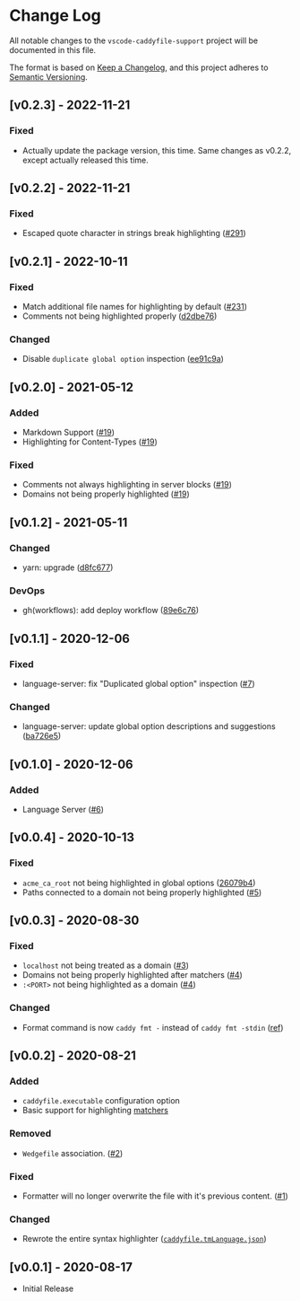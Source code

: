 # Change Log

All notable changes to the `vscode-caddyfile-support` project will be documented in this file.

The format is based on [Keep a Changelog](https://keepachangelog.com/en/1.0.0/), and this project adheres to [Semantic Versioning](https://semver.org/spec/v2.0.0.html).

## [v0.2.3] - 2022-11-21

### Fixed

- Actually update the package version, this time.  Same changes as v0.2.2, except actually released this time.

## [v0.2.2] - 2022-11-21

### Fixed

- Escaped quote character in strings break highlighting ([#291](https://github.com/caddyserver/vscode-caddyfile/issues/291))

## [v0.2.1] - 2022-10-11

### Fixed

- Match additional file names for highlighting by default ([#231](https://github.com/caddyserver/vscode-caddyfile/issues/231))
- Comments not being highlighted properly ([d2dbe76](https://github.com/caddyserver/vscode-caddyfile/commit/d2dbe7637142124f3f3f865ee562cf8467c516ca))

### Changed

- Disable `duplicate global option` inspection ([ee91c9a](https://github.com/caddyserver/vscode-caddyfile/commit/ee91c9af970d6fea298cfd4bcf877413656f1714))

## [v0.2.0] - 2021-05-12

### Added

- Markdown Support ([#19](https://github.com/caddyserver/vscode-caddyfile/issues/19))
- Highlighting for Content-Types ([#19](https://github.com/caddyserver/vscode-caddyfile/issues/19))

### Fixed

- Comments not always highlighting in server blocks ([#19](https://github.com/caddyserver/vscode-caddyfile/issues/19))
- Domains not being properly highlighted ([#19](https://github.com/caddyserver/vscode-caddyfile/issues/19))

## [v0.1.2] - 2021-05-11

### Changed

- yarn: upgrade ([d8fc677](https://github.com/caddyserver/vscode-caddyfile/commit/d8fc67706a938c53738a9de666ca31b6544f1dd9))

### DevOps

- gh(workflows): add deploy workflow ([89e6c76](https://github.com/caddyserver/vscode-caddyfile/commit/89e6c7654525e81982a4f2ac9b4608b5585b327c))

## [v0.1.1] - 2020-12-06

### Fixed

- language-server: fix "Duplicated global option" inspection ([#7](https://github.com/caddyserver/vscode-caddyfile/issues/7))

### Changed

- language-server: update global option descriptions and suggestions ([ba726e5](https://github.com/caddyserver/vscode-caddyfile/commit/ba726e5324cae28e1ba4ceafa96bdfe1976423ce))

## [v0.1.0] - 2020-12-06

### Added

- Language Server ([#6](https://github.com/caddyserver/vscode-caddyfile/pull/6))

## [v0.0.4] - 2020-10-13

### Fixed

- `acme_ca_root` not being highlighted in global options ([26079b4](https://github.com/caddyserver/vscode-caddyfile/commit/26079b4753a640db2289f5f8f5ae2ad68a677fc4))
- Paths connected to a domain not being properly highlighted ([#5](https://github.com/caddyserver/vscode-caddyfile/issues/5))

## [v0.0.3] - 2020-08-30

### Fixed

- `localhost` not being treated as a domain ([#3](https://github.com/caddyserver/vscode-caddyfile/issues/3#issuecomment-678527482))
- Domains not being properly highlighted after matchers ([#4](https://github.com/caddyserver/vscode-caddyfile/issues/4))
- `:<PORT>` not being highlighted as a domain ([#4](https://github.com/caddyserver/vscode-caddyfile/issues/4))

### Changed

- Format command is now `caddy fmt -` instead of `caddy fmt -stdin` ([ref](https://github.com/caddyserver/caddy/pull/3680#discussion_r475123239))

## [v0.0.2] - 2020-08-21

### Added

- `caddyfile.executable` configuration option
- Basic support for highlighting [matchers](https://caddyserver.com/docs/caddyfile/concepts#matchers)

### Removed

- `Wedgefile` association. ([#2](https://github.com/caddyserver/vscode-caddyfile/pull/2))

### Fixed

- Formatter will no longer overwrite the file with it's previous content. ([#1](https://github.com/caddyserver/vscode-caddyfile/issues/1))

### Changed

- Rewrote the entire syntax highlighter ([`caddyfile.tmLanguage.json`](https://github.com/caddyserver/vscode-caddyfile/blob/master/syntaxes/caddyfile.tmLanguage.json))

## [v0.0.1] - 2020-08-17

- Initial Release
